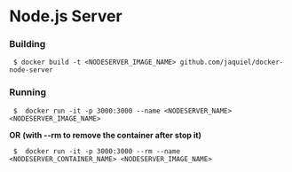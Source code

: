 # Node.js Server


 ### Building

```
 $ docker build -t <NODESERVER_IMAGE_NAME> github.com/jaquiel/docker-node-server
```

### Running

```
 $  docker run -it -p 3000:3000 --name <NODESERVER_NAME> <NODESERVER_IMAGE_NAME> 
```

**OR** **(with --rm to remove the container after stop it)**


```
 $  docker run -it -p 3000:3000 --rm --name <NODESERVER_CONTAINER_NAME> <NODESERVER_IMAGE_NAME> 
```

